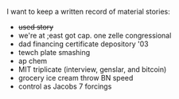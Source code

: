 I want to keep a written record of material stories:

- ~~used story~~
- we're at ;east got cap. one zelle congressional
- dad financing certificate depository '03
- tewch  plate smashing
- ap chem
- MIT triplicate (interview, genslar, and bitcoin)
- grocery ice cream throw BN speed 
- control as Jacobs 7 forcings